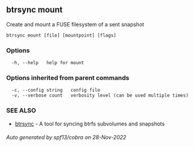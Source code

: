 ## btrsync mount

Create and mount a FUSE filesystem of a sent snapshot

```
btrsync mount [file] [mountpoint] [flags]
```

### Options

```
  -h, --help   help for mount
```

### Options inherited from parent commands

```
  -c, --config string   config file
  -v, --verbose count   verbosity level (can be used multiple times)
```

### SEE ALSO

* [btrsync](btrsync.md)	 - A tool for syncing btrfs subvolumes and snapshots

###### Auto generated by spf13/cobra on 28-Nov-2022
